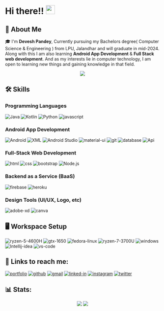 # Hi there!! <img src="https://media.giphy.com/media/hvRJCLFzcasrR4ia7z/giphy.gif" width="29px" height="29px">

<!--
**deveshp007/deveshp007** is a ✨ _special_ ✨ repository because its `README.md` (this file) appears on your GitHub profile.

Here are some ideas to get you started:

- 🔭 I’m currently working on ...
- 🌱 I’m currently learning ...
- 👯 I’m looking to collaborate on ...
- 🤔 I’m looking for help with ...
- 💬 Ask me about ...
- 📫 How to reach me: ...
- 😄 Pronouns: ...
- ⚡ Fun fact: ...
-->

## 🚀 About Me

🎓 I'm **Devesh Pandey**, Currently pursuing my Bachelors degree( Computer Science & Engineering ) from LPU, Jalandhar and will graduate in mid-2024. Along with this I am also learning **Android App Development** & **Full Stack web development**. And as my interests lie in computer technology, I am open to learning new things and gaining knowledge in that field.

<p align="center">

<img src="https://visitor-badge.laobi.icu/badge?page_id=deveshp007.deveshp007" >

</p>


## 🛠️ Skills

### Programming Languages

![Java](https://img.shields.io/badge/Java-3178C6?style=for-the-badge&logo=java&logoColor=orange)
![Kotlin](https://img.shields.io/badge/Kotlin-CA82FF?style=for-the-badge&logo=kotlin&logoColor=blue)
![Python](https://img.shields.io/badge/Python-F4E06D?style=for-the-badge&logo=python&logoColor=1363DF)
![javascript](https://img.shields.io/badge/JavaScript-323330?style=for-the-badge&logo=javascript&logoColor=F7DF1E)

### Android App Development

![Android](https://img.shields.io/badge/Android-5FD068?style=for-the-badge&logo=android&logoColor=white)
![XML](https://img.shields.io/badge/xml-F15412?style=for-the-badge&logo=xml&logoColor=white)
![Android Studio](https://img.shields.io/badge/Android-Studio-5FD068?style=for-the-badge&logo=androidstudio&logoColor=white)
![material-ui](https://img.shields.io/badge/Material_UI-0081CB?style=for-the-badge&logo=mui&logoColor=white)
![git](https://img.shields.io/badge/git-white?style=for-the-badge&logo=git&logoColor=F15412)
![database](https://img.shields.io/badge/database-1F4690?style=for-the-badge&logo=mysql&logoColor=F15412)
![Api](https://img.shields.io/badge/API-354259?style=for-the-badge&logo=json&logoColor=F15412)

### Full-Stack Web Development

![html](https://img.shields.io/badge/HTML5-E34F26?style=for-the-badge&logo=html5&logoColor=white)
![css](https://img.shields.io/badge/CSS3-1572B6?style=for-the-badge&logo=css3&logoColor=white)
![bootstrap](https://img.shields.io/badge/Bootstrap-563D7C?style=for-the-badge&logo=bootstrap&logoColor=white)
![Node.js](https://img.shields.io/badge/node.js-36AE7C?style=for-the-badge&logo=node.js&logoColor=white)

### Backend as a Service (BaaS)

![firebase](https://img.shields.io/badge/Firebase-ffaa00?style=for-the-badge&logo=Firebase&logoColor=white)
![heroku](https://img.shields.io/badge/Heroku-430098?style=for-the-badge&logo=heroku&logoColor=white)

### Design Tools (UI/UX, Logo, etc)

![adobe-xd](https://img.shields.io/badge/adobe_xd-470137?style=for-the-badge&logo=adobe-xd&logoColor=white)
![canva](https://img.shields.io/badge/canva-00C4CC?style=for-the-badge&logo=canva&logoColor=white)


## 🖥️ Workspace Setup

![ryzen-5-4600H](https://img.shields.io/badge/AMD-Ryzen_5_4600H-FF5B00?style=for-the-badge&logo=amd&logoColor=FF5B00)
![gtx-1650](https://img.shields.io/badge/NVIDIA-GTX_1650-76B900?style=for-the-badge&logo=nvidia&logoColor=white)
![fedora-linux](https://img.shields.io/badge/fedora-Linux-8CC0DE?style=for-the-badge&logo=fedora&logoColor=white)
![ryzen-7-3700U](https://img.shields.io/badge/AMD-Ryzen_7_3700U-FF5B00?style=for-the-badge&logo=amd&logoColor=FF5B00)
![windows](https://img.shields.io/badge/Windows-0078D6?style=for-the-badge&logo=windows&logoColor=white)
![Intellij-idea](https://img.shields.io/badge/Intellij-AB46D2?style=for-the-badge&logo=Intellij-idea&logoColor=white)
![vs-code](https://img.shields.io/badge/VS_Code-007ACC?style=for-the-badge&logo=Visual-Studio-Code&logoColor=white)


## 🔗 Links to reach me:

[![portfolio](https://img.shields.io/badge/Portfolio-FEF9A7?style=for-the-badge&logo=Google-chrome&logoColor=black)](https://first-pro-devesh.web.app/)
[![github](https://img.shields.io/badge/GitHub-000000?style=for-the-badge&logo=GitHub&logoColor=white)](https://github.com/deveshp007)
[![gmail](https://img.shields.io/badge/Gmail-D14836?style=for-the-badge&logo=Gmail&logoColor=white)](mailto:deveshp1001@gmail.com)
[![linked-in](https://img.shields.io/badge/Linked_In-0077B5?style=for-the-badge&logo=LinkedIn&logoColor=white)](https://www.linkedin.com/in/devesh-pandey-35bb021b7/)
[![instagram](https://img.shields.io/badge/Instagram-E4405F?style=for-the-badge&logo=instagram&logoColor=white)](https://www.instagram.com/deveshp007/)
[![twitter](https://img.shields.io/badge/Twitter-0077B5?style=for-the-badge&logo=twitter&logoColor=white)](https://twitter.com/i_DeveshPandey)


## 📊 Stats:


<p align="center">
<img src="https://github-readme-stats.vercel.app/api?username=deveshp007&show_icons=true&locale=en&theme=radical">
<img src="https://github-readme-streak-stats.herokuapp.com/?user=deveshp007&&theme=radical" >
</p>
